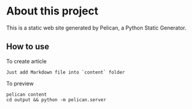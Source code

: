 # About this project

This is a static web site generated by Pelican, a Python Static Generator.

## How to use

To create article
	
	Just add Markdown file into `content` folder

To preview

	pelican content
	cd output && python -m pelican.server
